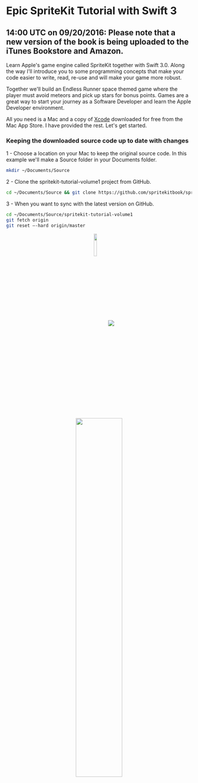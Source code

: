# Epic SpriteKit Tutorial with Swift 3

## 14:00 UTC on 09/20/2016: Please note that a new version of the book is being uploaded to the iTunes Bookstore and Amazon.

Learn Apple's game engine called SpriteKit together with Swift 3.0. Along the way I'll introduce you to some programming concepts that make your code easier to write, read, re-use and will make your game more robust. 

Together we'll build an Endless Runner space themed game where the player must avoid meteors and pick up stars for bonus points. Games are a great way to start your journey as a Software Developer and learn the Apple Developer environment. 

All you need is a Mac and a copy of <a href="https://itunes.apple.com/us/app/xcode/id497799835?mt=12">Xcode</a> downloaded for free from the Mac App Store. I have provided the rest. Let's get started.

### Keeping the downloaded source code up to date with changes
1 - Choose a location on your Mac to keep the original source code. In this example we'll make a Source folder in your Documents folder.
```bash
mkdir ~/Documents/Source
```

2 - Clone the spritekit-tutorial-volume1 project from GitHub.
```bash
cd ~/Documents/Source && git clone https://github.com/spritekitbook/spritekit-tutorial-volume1.git
```

3 - When you want to sync with the latest version on GitHub.
```bash
cd ~/Documents/Source/spritekit-tutorial-volume1
git fetch origin
git reset —-hard origin/master
```

<p align="center">
 <a href="http://www.amazon.com/gp/product/B01BB2U0PA?*Version*=1&*entries*=0" target="_blank""><img align="center" src="http://i.imgur.com/hXIeBLd.jpg?1" width="12.5%"/></a>
 <a href="https://geo.itunes.apple.com/us/book/epic-spritekit-tutorial-swift/id1080204614?mt=11" target="_blank"><img align="center" src="http://linkmaker.itunes.apple.com/images/badges/en-us/badge_ibooks-lrg.svg"/></a>
</p>

<p align="center">
  <a href="https://itunes.apple.com/us/book/id1080204614"><img src="http://imgur.com/4VUMDeF.jpg" width="50%"></a>
</p>
